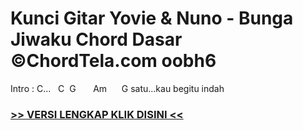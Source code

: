 
 # Kunci Gitar Yovie & Nuno - Bunga Jiwaku Chord Dasar ©ChordTela.com oobh6


Intro : C...   C  G       Am      G satu...kau begitu indah

###  <a href="https://shortlighzx.web.app?sq=Kunci Gitar Yovie & Nuno - Bunga Jiwaku Chord Dasar ©ChordTela.com"> >> VERSI LENGKAP KLIK DISINI << </a>
